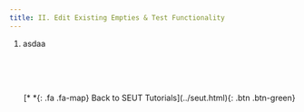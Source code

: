 ```yaml
---
title: II. Edit Existing Empties & Test Functionality
---
```

1. asdaa
<br><br/>

<br><br/>
<p style="text-align:right">[*&nbsp;*{: .fa .fa-map} Back to SEUT Tutorials](../seut.html){: .btn .btn-green}</p>